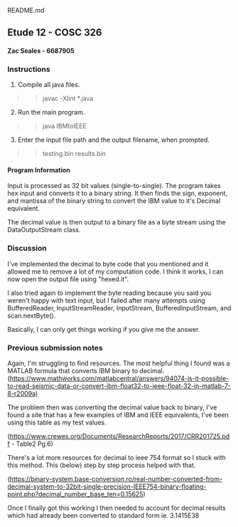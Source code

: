README.md

## Etude 12 - COSC 326
#### Zac Seales - 6687905

### Instructions
1. Compile all java files.
>>javac -Xlint *.java

2. Run the main program.
>>java IBMtoIEEE

3. Enter the input file path and the output filename, when prompted.
>>testing.bin
>>results.bin

#### Program Information

Input is processed as 32 bit values (single-to-single).
The program takes hex input and converts it to a binary string.
It then finds the sign, exponent, and mantissa of the binary string to convert the IBM value to it's Decimal equivalent.

The decimal value is then output to a binary file as a byte stream using the DataOutputStream class.

### Discussion

I've implemented the decimal to byte code that you mentioned and it allowed me to remove a lot of my computation code.
I think it works, I can now open the output file using "hexed.it".

I also tried again to implement the byte reading because you said you weren't happy with text input, but I failed after many attempts using BufferedReader, InputStreamReader, InputStream, BufferedInputStream, and scan.nextByte().

Basically, I can only get things working if you give me the answer.

### Previous submission notes

Again, I'm struggling to find resources. The most helpful thing I found was a MATLAB formula that converts IBM binary to decimal.
(https://www.mathworks.com/matlabcentral/answers/94074-is-it-possible-to-read-seismic-data-or-convert-ibm-float32-to-ieee-float-32-in-matlab-7-8-r2009a)

The problem then was converting the decimal value back to binary, I've found a site that has a few examples of IBM and IEEE equivalents, I've been using this table as my test values.

(https://www.crewes.org/Documents/ResearchReports/2017/CRR201725.pdf - Table2 Pg.6)


There's a lot more resources for decimal to ieee 754 format so I stuck with this method.
This (below) step by step process helped with that.

(https://binary-system.base-conversion.ro/real-number-converted-from-decimal-system-to-32bit-single-precision-IEEE754-binary-floating-point.php?decimal_number_base_ten=0.15625)

Once I finally got this working I then needed to account for decimal results which had already been converted to standard form
ie. 3.1415E38